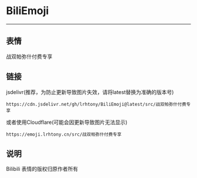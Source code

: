 # BiliEmoji
---
## 表情
战双帕弥什付费专享
## 链接
jsdelivr(推荐，为防止更新导致图片失效，请将latest替换为准确的版本号)
```
https://cdn.jsdelivr.net/gh/lrhtony/BiliEmoji@latest/src/战双帕弥什付费专享
```
或者使用Cloudflare(可能会因更新导致图片无法显示)
```
https://emoji.lrhtony.cn/src/战双帕弥什付费专享
```
## 说明
Bilibili 表情的版权归原作者所有
